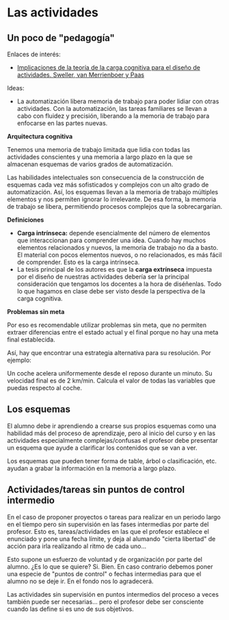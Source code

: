 

# Las actividades 

## Un poco de "pedagogía"

Enlaces de interés:
* [Implicaciones de la teoría de la carga cognitiva para el diseño de actividades. Sweller, van Merrienboer y Paas](https://investigaciondocente.com/2020/10/09/implicaciones-de-la-teoria-de-la-carga-cognitiva-para-el-diseno-de-actividades-sweller-van-merrienboer-y-paas/)


Ideas:
* La automatización libera memoria de trabajo para poder lidiar con otras actividades. 
Con la automatización, las tareas familiares se llevan a cabo con fluidez y precisión, 
liberando a la memoria de trabajo para enfocarse en las partes nuevas.


**Arquitectura cognitiva**

Tenemos una memoria de trabajo limitada que lidia con todas las actividades conscientes 
y una memoria a largo plazo en la que se almacenan esquemas de varios grados de automatización. 

Las habilidades intelectuales son consecuencia de la construcción de esquemas cada vez más sofisticados 
y complejos con un alto grado de automatización. Así, los esquemas llevan a la memoria de trabajo 
múltiples elementos y nos permiten ignorar lo irrelevante. De esa forma, la memoria de trabajo se libera, 
permitiendo procesos complejos que la sobrecargarían.


**Definiciones**

* **Carga intrínseca:** depende esencialmente del número de elementos que interaccionan para comprender una idea.
Cuando hay muchos elementos relacionados y nuevos, la memoria de trabajo no da a basto. 
El material con pocos elementos nuevos, o no relacionados, es más fácil de comprender. Esto es la carga intrínseca.
* La tesis principal de los autores es que la **carga extrínseca** 
impuesta por el diseño de nuestras actividades debería ser la principal consideración 
que tengamos los docentes a la hora de diséñenlas. 
Todo lo que hagamos en clase debe ser visto desde la perspectiva de la carga cognitiva.

**Problemas sin meta**

Por eso es recomendable utilizar problemas sin meta, que no permiten extraer diferencias 
entre el estado actual y el final porque no hay una meta final establecida. 

Así, hay que encontrar una estrategia alternativa para su resolución. Por ejemplo:
 
Un coche acelera uniformemente desde el reposo durante un minuto. 
Su velocidad final es de 2 km/min. 
Calcula el valor de todas las variables que puedas respecto al coche. 

## Los esquemas

El alumno debe ir aprendiendo a crearse sus propios esquemas como una habilidad más del proceso de aprendizaje,
pero al inicio del curso y en las actividades especialmente complejas/confusas el profesor debe presentar un esquema
que ayude a clarificar los contenidos que se van a ver.

Los esquemas que pueden tener forma de table, árbol o clasificación, etc. ayudan a grabar la información en la 
memoria a largo plazo.

## Actividades/tareas sin puntos de control intermedio 

En el caso de proponer proyectos o tareas para realizar en un periodo largo en el tiempo pero sin supervisión
en las fases intermedias por parte del profesor. Esto es, tareas/actividades en las que el profesor establece
el enunciado y pone una fecha límite, y deja al alumando "cierta libertad" de acción para irla realizando al
ritmo de cada uno...

Esto supone un esfuerzo de voluntad y de organización por parte del alumno. ¿Es lo que se quiere? Si. Bien.
En caso contrario debemos poner una especie de "puntos de control" o fechas intermedias para que el alumno no 
se deje ir. En el fondo nos lo agradecerá.

Las actividades sin supervisión en puntos intermedios del proceso a veces también puede ser necesarias...
pero el profesor debe ser consciente cuando las define si es uno de sus objetivos.
